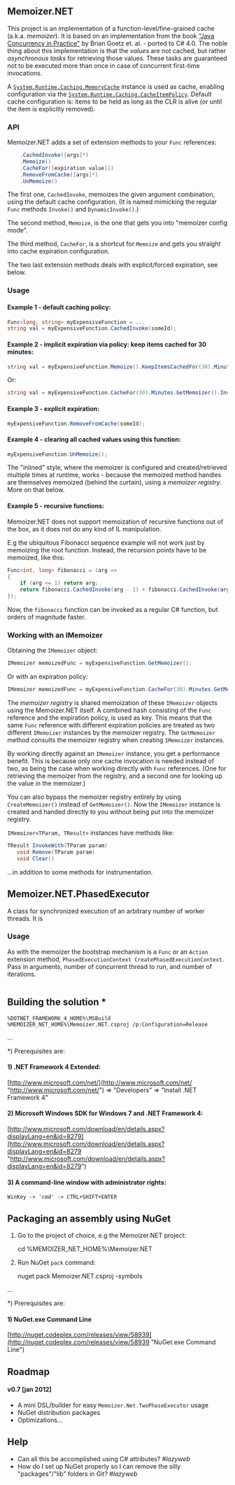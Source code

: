 ## Memoizer.NET
This project is an implementation of a function-level/fine-grained cache (a.k.a. _memoizer_). It is based on an implementation from the book ["Java Concurrency in Practice"](http://jcip.net "http://jcip.net") by Brian Goetz et. al. - ported to C# 4.0. The noble thing about this implementation is that the _values_ are not cached, but rather _asynchronous tasks_ for retrieving those values. These tasks are guaranteed not to be executed more than once in case of concurrent first-time invocations.

A [`System.Runtime.Caching.MemoryCache`](http://msdn.microsoft.com/en-us/library/system.runtime.caching.memorycache.aspx "http://msdn.microsoft.com/en-us/library/system.runtime.caching.memorycache.aspx") instance is used as cache, enabling configuration via the [`System.Runtime.Caching.CacheItemPolicy`](http://msdn.microsoft.com/en-us/library/system.runtime.caching.cacheitempolicy.aspx "http://msdn.microsoft.com/en-us/library/system.runtime.caching.cacheitempolicy.aspx"). Default cache configuration is: items to be held as long as the CLR is alive (or until the item is explicitly removed).

### API
Memoizer.NET adds a set of extension methods to your `Func` references:

```c#
    .CachedInvoke([args]*)
    .Memoize()
    .CacheFor([expiration value]1)
    .RemoveFromCache([args]*)
    .UnMemoize()
```

The first one, `CachedInvoke`, memoizes the given argument combination, using the default cache configuration. (It is named mimicking the regular `Func` methods `Invoke()` and `DynamicInvoke()`.)

The second method, `Memoize`, is the one that gets you into "memoizer config mode".

The third method, `CacheFor`, is a shortcut for `Memoize` and gets you straight into cache expiration configuration.

The two last extension methods deals with explicit/forced expiration, see below.

### Usage

#### Example 1 - default caching policy:
```c#
Func<long, string> myExpensiveFunction = ...
string val = myExpensiveFunction.CachedInvoke(someId);
```

#### Example 2 - implicit expiration via policy: keep items cached for 30 minutes:
```c#
string val = myExpensiveFunction.Memoize().KeepItemsCachedFor(30).Minutes.GetMemoizer().InvokeWith(someId);
```
Or:

```c#
string val = myExpensiveFunction.CacheFor(30).Minutes.GetMemoizer().InvokeWith(someId);
```

#### Example 3 - explicit expiration:
```c#
myExpensiveFunction.RemoveFromCache(someId);
```

#### Example 4 - clearing all cached values using this function:
```c#
myExpensiveFunction.UnMemoize();
```
The "inlined" style, where the memoizer is configured and created/retrieved multiple times at runtime, works - because the memoized method handles are themselves memoized (behind the curtain), using a _memoizer registry_. More on that below.

#### Example 5 - recursive functions:
Memoizer.NET does not support memoization of recursive functions out of the box, as it does not do any kind of IL manipulation.

E.g the ubiquitous Fibonacci sequence example will not work just by memoizing the root function. Instead, the recursion points have to be memoized, like this:

```c#
Func<int, long> fibonacci = (arg =>
{
    if (arg <= 1) return arg;
    return fibonacci.CachedInvoke(arg - 1) + fibonacci.CachedInvoke(arg - 2);
});
```

Now, the `fibonacci` function can be invoked as a regular C# function, but orders of magnitude faster.

### Working with an IMemoizer
Obtaining the `IMemoizer` object:

```c#
IMemoizer memoizedFunc = myExpensiveFunction.GetMemoizer():
```
Or with an expiration policy:

```c#
IMemoizer memoizedFunc = myExpensiveFunction.CacheFor(30).Minutes.GetMemoizer();
```
The _memoizer registry_ is shared memoization of these `IMemoizer` objects using the Memoizer.NET itself. A combined hash consisting of the `Func` reference and the expiration policy, is used as key. This means that the same `Func` reference with different expiration policies are treated as two different `IMemoizer` instances by the memoizer registry. The `GetMemoizer` method consults the memoizer registry when creating `IMemoizer` instances.

By working directly against an `IMemoizer` instance, you get a performance benefit. This is because only one cache invocation is needed instead of two, as being the case when working directly with `Func` references. (One for retrieving the memoizer from the registry, and a second one for looking up the value in the memoizer.)

You can also bypass the memoizer registry entirely by using `CreateMemoizer()` instead of `GetMemoizer()`. Now the `IMemoizer` instance is created and handed directly to you without being put into the memoizer registry.

`IMemoizer<TParam, TResult>` instances have methods like:

```c#
TResult InvokeWith(TParam param)
   void Remove(TParam param)
   void Clear()
```

...in addition to some methods for instrumentation.


## Memoizer.NET.PhasedExecutor
A class for synchronized execution of an arbitrary number of worker threads.
It is 

### Usage
As with the memoizer the bootstrap mechanism is a `Func` or an `Action` extension method, `PhasedExecutionContext CreatePhasedExecutionContext`.
Pass in arguments, number of concurrent thread to run, and number of iterations.


```c#


```


## Building the solution *

    %DOTNET_FRAMEWORK_4_HOME%\MSBuild %MEMOIZER_NET_HOME%\Memoizer.NET.csproj /p:Configuration=Release

...

*) Prerequisites are:

#### 1) .NET Framework 4 Extended:
[http://www.microsoft.com/net/](http://www.microsoft.com/net/ "http://www.microsoft.com/net/")
=> "Developers" => "Install .NET Framework 4"

#### 2) Microsoft Windows SDK for Windows 7 and .NET Framework 4:
[http://www.microsoft.com/download/en/details.aspx?displayLang=en&id=8279](http://www.microsoft.com/download/en/details.aspx?displayLang=en&id=8279 "http://www.microsoft.com/download/en/details.aspx?displayLang=en&id=8279")

#### 3) A command-line window with administrator rights:
    WinKey -> 'cmd' -> CTRL+SHIFT+ENTER


## Packaging an assembly using NuGet

1) Go to the project of choice, e.g the Memoizer.NET project:

    cd %MEMOIZER_NET_HOME%\Memoizer.NET

2) Run NuGet `pack` command:

    nuget pack Memoizer.NET.csproj -symbols

...

*) Prerequisites are:

#### 1) NuGet.exe Command Line
[http://nuget.codeplex.com/releases/view/58939](http://nuget.codeplex.com/releases/view/58939 "NuGet.exe Command Line")


## Roadmap

#### v0.7 [jan 2012]

- A mini DSL/builder for easy `Memoizer.Net.TwoPhaseExecutor` usage
- NuGet distribution packages
- Optimizations...


## Help

- Can all this be accomplished using C# attributes? _#lazyweb_
- How do I set up NuGet properly so I can remove the silly "packages"/"lib" folders in Git? _#lazyweb_

